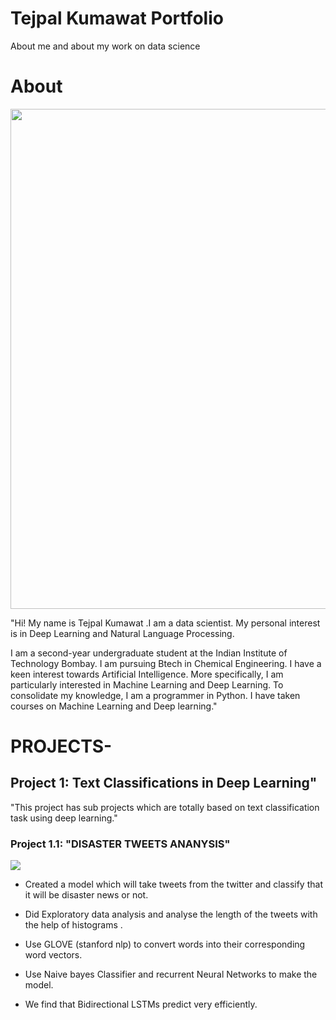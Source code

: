 # Tejpal Kumawat Portfolio

About me and about my work on data science

# About

<img src="https://github.com/tejpal123456789/tejpal-data-science-portfolio/blob/main/images/tejpal.png" width=800 />

"Hi! My name is Tejpal Kumawat .I am a data scientist. My personal interest is in Deep Learning and Natural Language Processing.

I am a second-year undergraduate student at the Indian Institute of Technology Bombay. I am pursuing  Btech in Chemical Engineering.
I have a keen interest towards Artificial Intelligence. More specifically, I am particularly interested in Machine Learning and Deep Learning.
To consolidate my knowledge, I am a programmer in Python. I have taken courses on Machine Learning and Deep learning."

# PROJECTS-

## Project 1:  Text Classifications in Deep Learning"
"This project has sub projects which are totally based on text classification task using deep learning."

### Project 1.1: "DISASTER TWEETS ANANYSIS"
![](https://github.com/tejpal123456789/tejpal-data-science-portfolio/blob/main/images/disaster1.jpg)

* Created a model which will take tweets from the twitter and classify that it will be disaster news or not.

* Did Exploratory data analysis and analyse the length of the tweets with the help of histograms .

* Use GLOVE (stanford nlp) to convert words into their corresponding word vectors.

* Use Naive bayes Classifier and recurrent Neural Networks to make the model.

* We find that Bidirectional LSTMs predict very efficiently.




